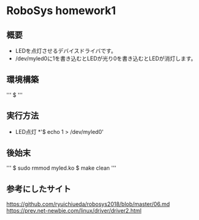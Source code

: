 RoboSys homework1
===

## 概要
* LEDを点灯させるデバイスドライバです。  
* /dev/myled0に1を書き込むとLEDが光り0を書き込むとLEDが消灯します。

## 環境構築
'''
$ 
'''

## 実行方法
* LED点灯
  *'$ echo 1 > /dev/myled0'

## 後始末
'''
$ sudo rmmod myled.ko
$ make clean
'''

## 参考にしたサイト
https://github.com/ryuichiueda/robosys2018/blob/master/06.md  
https://prev.net-newbie.com/linux/driver/driver2.html
